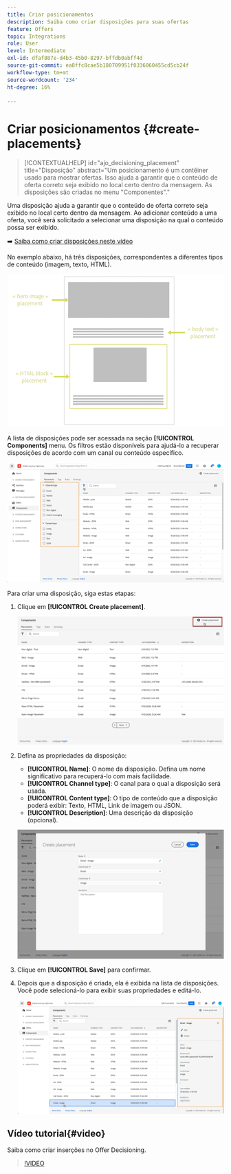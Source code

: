 ```yaml
---
title: Criar posicionamentos
description: Saiba como criar disposições para suas ofertas
feature: Offers
topic: Integrations
role: User
level: Intermediate
exl-id: dfaf887e-d4b3-45b0-8297-bffdb0abff4d
source-git-commit: ea8ffc8cae5b180709951f0336060455cd5cb24f
workflow-type: tm+mt
source-wordcount: '234'
ht-degree: 16%

---
```


# Criar posicionamentos {#create-placements}

>[!CONTEXTUALHELP]
>id="ajo_decisioning_placement"
>title="Disposição"
>abstract="Um posicionamento é um contêiner usado para mostrar ofertas. Isso ajuda a garantir que o conteúdo de oferta correto seja exibido no local certo dentro da mensagem. As disposições são criadas no menu &quot;Componentes&quot;."

Uma disposição ajuda a garantir que o conteúdo de oferta correto seja exibido no local certo dentro da mensagem. Ao adicionar conteúdo a uma oferta, você será solicitado a selecionar uma disposição na qual o conteúdo possa ser exibido.

➡️ [Saiba como criar disposições neste vídeo](#video)

No exemplo abaixo, há três disposições, correspondentes a diferentes tipos de conteúdo (imagem, texto, HTML).

![](../assets/offers_placement_schema.png)

A lista de disposições pode ser acessada na seção **[!UICONTROL Components]** menu. Os filtros estão disponíveis para ajudá-lo a recuperar disposições de acordo com um canal ou conteúdo específico.

![](../assets/placements_filter.png)

Para criar uma disposição, siga estas etapas:

1. Clique em **[!UICONTROL Create placement]**.

   ![](../assets/offers_placement_creation.png)

1. Defina as propriedades da disposição:

   * **[!UICONTROL Name]**: O nome da disposição. Defina um nome significativo para recuperá-lo com mais facilidade.
   * **[!UICONTROL Channel type]**: O canal para o qual a disposição será usada.
   * **[!UICONTROL Content type]**: O tipo de conteúdo que a disposição poderá exibir: Texto, HTML, Link de imagem ou JSON.
   * **[!UICONTROL Description]**: Uma descrição da disposição (opcional).

   ![](../assets/offers_placement_creation_properties.png)

1. Clique em **[!UICONTROL Save]** para confirmar.

1. Depois que a disposição é criada, ela é exibida na lista de disposições. Você pode selecioná-lo para exibir suas propriedades e editá-lo.

   ![](../assets/placement_created.png)

## Vídeo tutorial{#video}

Saiba como criar inserções no Offer Decisioning.

>[!VIDEO](https://video.tv.adobe.com/v/329372?quality=12)

